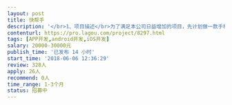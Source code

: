 ```yaml
---                
layout: post       
title: 快帮手           
description: '</br>1、项目描述</br>为了满足本公司日益增加的项目，先计划做一款手机app，分流人工派单的压力。工人可以通过app浏览并下单公司发布的项目，公司通过app给工人派发薪酬。</br>2、主要功能点</br>项目信息，浏览项目，确认下单项目，项目列表，支付功能，消息通知和推送，登录注册。</br>3、可参考产品</br>大鲲app，这款就是我们预期的产品。</br>4、人员要求</br>有一定app制作经验</br>'     
contenturl: https://pro.lagou.com/project/8297.html      
tags: [APP开发,android开发,iOS开发]            
salary: 20000-30000元          
publish_time: '已发布 14 小时'         
start_time: '2018-06-06 12:36:29'           
review: 328人                   
apply: 26人                   
recommend: 0人                   
time_range: 1-3个月              
status: 招募中                  
---                 
```

